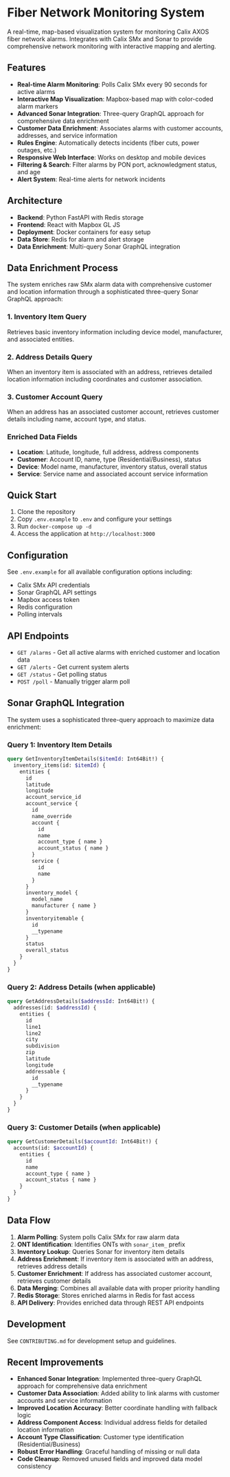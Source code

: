 # Fiber Network Monitoring System

A real-time, map-based visualization system for monitoring Calix AXOS fiber network alarms. Integrates with Calix SMx and Sonar to provide comprehensive network monitoring with interactive mapping and alerting.

## Features

- **Real-time Alarm Monitoring**: Polls Calix SMx every 90 seconds for active alarms
- **Interactive Map Visualization**: Mapbox-based map with color-coded alarm markers
- **Advanced Sonar Integration**: Three-query GraphQL approach for comprehensive data enrichment
- **Customer Data Enrichment**: Associates alarms with customer accounts, addresses, and service information
- **Rules Engine**: Automatically detects incidents (fiber cuts, power outages, etc.)
- **Responsive Web Interface**: Works on desktop and mobile devices
- **Filtering & Search**: Filter alarms by PON port, acknowledgment status, and age
- **Alert System**: Real-time alerts for network incidents

## Architecture

- **Backend**: Python FastAPI with Redis storage
- **Frontend**: React with Mapbox GL JS
- **Deployment**: Docker containers for easy setup
- **Data Store**: Redis for alarm and alert storage
- **Data Enrichment**: Multi-query Sonar GraphQL integration

## Data Enrichment Process

The system enriches raw SMx alarm data with comprehensive customer and location information through a sophisticated three-query Sonar GraphQL approach:

### 1. Inventory Item Query
Retrieves basic inventory information including device model, manufacturer, and associated entities.

### 2. Address Details Query
When an inventory item is associated with an address, retrieves detailed location information including coordinates and customer association.

### 3. Customer Account Query
When an address has an associated customer account, retrieves customer details including name, account type, and status.

### Enriched Data Fields
- **Location**: Latitude, longitude, full address, address components
- **Customer**: Account ID, name, type (Residential/Business), status
- **Device**: Model name, manufacturer, inventory status, overall status
- **Service**: Service name and associated account service information

## Quick Start

1. Clone the repository
2. Copy `.env.example` to `.env` and configure your settings
3. Run `docker-compose up -d`
4. Access the application at `http://localhost:3000`

## Configuration

See `.env.example` for all available configuration options including:
- Calix SMx API credentials
- Sonar GraphQL API settings
- Mapbox access token
- Redis configuration
- Polling intervals

## API Endpoints

- `GET /alarms` - Get all active alarms with enriched customer and location data
- `GET /alerts` - Get current system alerts
- `GET /status` - Get polling status
- `POST /poll` - Manually trigger alarm poll

## Sonar GraphQL Integration

The system uses a sophisticated three-query approach to maximize data enrichment:

### Query 1: Inventory Item Details
```graphql
query GetInventoryItemDetails($itemId: Int64Bit!) {
  inventory_items(id: $itemId) {
    entities {
      id
      latitude
      longitude
      account_service_id
      account_service {
        id
        name_override
        account {
          id
          name
          account_type { name }
          account_status { name }
        }
        service {
          id
          name
        }
      }
      inventory_model {
        model_name
        manufacturer { name }
      }
      inventoryitemable {
        id
        __typename
      }
      status
      overall_status
    }
  }
}
```

### Query 2: Address Details (when applicable)
```graphql
query GetAddressDetails($addressId: Int64Bit!) {
  addresses(id: $addressId) {
    entities {
      id
      line1
      line2
      city
      subdivision
      zip
      latitude
      longitude
      addressable {
        id
        __typename
      }
    }
  }
}
```

### Query 3: Customer Details (when applicable)
```graphql
query GetCustomerDetails($accountId: Int64Bit!) {
  accounts(id: $accountId) {
    entities {
      id
      name
      account_type { name }
      account_status { name }
    }
  }
}
```

## Data Flow

1. **Alarm Polling**: System polls Calix SMx for raw alarm data
2. **ONT Identification**: Identifies ONTs with `sonar_item_` prefix
3. **Inventory Lookup**: Queries Sonar for inventory item details
4. **Address Enrichment**: If inventory item is associated with an address, retrieves address details
5. **Customer Enrichment**: If address has associated customer account, retrieves customer details
6. **Data Merging**: Combines all available data with proper priority handling
7. **Redis Storage**: Stores enriched alarms in Redis for fast access
8. **API Delivery**: Provides enriched data through REST API endpoints

## Development

See `CONTRIBUTING.md` for development setup and guidelines.

## Recent Improvements

- **Enhanced Sonar Integration**: Implemented three-query GraphQL approach for comprehensive data enrichment
- **Customer Data Association**: Added ability to link alarms with customer accounts and service information
- **Improved Location Accuracy**: Better coordinate handling with fallback logic
- **Address Component Access**: Individual address fields for detailed location information
- **Account Type Classification**: Customer type identification (Residential/Business)
- **Robust Error Handling**: Graceful handling of missing or null data
- **Code Cleanup**: Removed unused fields and improved data model consistency 